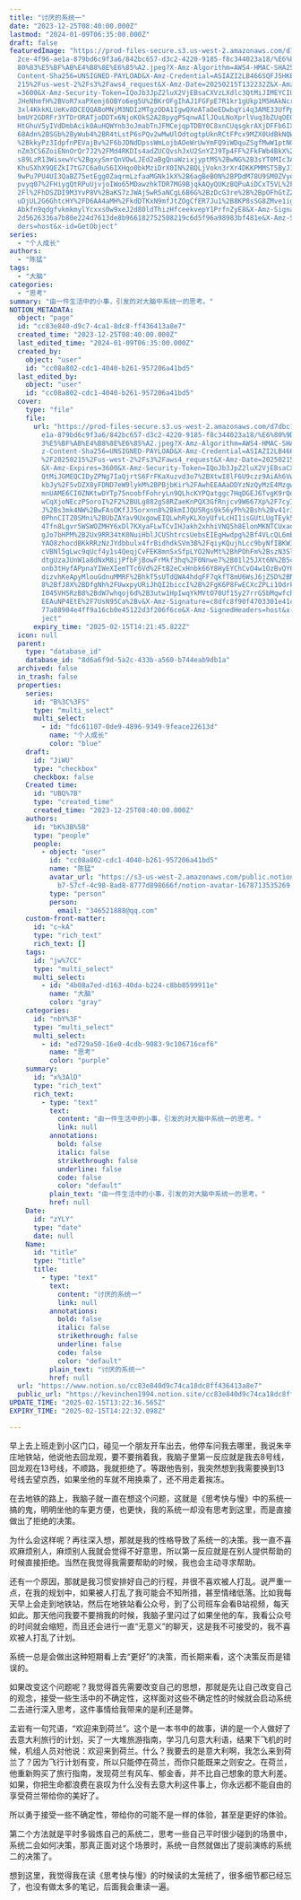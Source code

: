 ```yaml
---
title: "讨厌的系统一"
date: "2023-12-25T08:40:00.000Z"
lastmod: "2024-01-09T06:35:00.000Z"
draft: false
featuredImage: "https://prod-files-secure.s3.us-west-2.amazonaws.com/d7dbc101-8\
  2ce-4f96-ae1a-879bd6c9f3a6/842bc657-d3c2-4220-9185-f8c344023a18/%E6%80%9D%E8%\
  80%83%E5%BF%AB%E4%B8%8E%E6%85%A2.jpeg?X-Amz-Algorithm=AWS4-HMAC-SHA256&X-Amz-\
  Content-Sha256=UNSIGNED-PAYLOAD&X-Amz-Credential=ASIAZI2LB466SQFJ5HKE%2F20250\
  215%2Fus-west-2%2Fs3%2Faws4_request&X-Amz-Date=20250215T132232Z&X-Amz-Expires\
  =3600&X-Amz-Security-Token=IQoJb3JpZ2luX2VjEBsaCXVzLXdlc3QtMiJIMEYCIQC8hZvwmz\
  JHeNhmfH%2BVoR7xaPXemj6OBYo6eg5U%2BKrOFgIhAJ1FGFpE7R1kr1gUkp1M5HAkNcrrnE60%2B\
  3xl4KkkKLUeKv8DCEQQABoMNjM3NDIzMTgzODA1IgwQXeATaOeEDwbqYi4q3AME33UfPpjsodH5Dm\
  bmUY2GDRFr3YTDrORATjoDDTx6NjoKOkS2A28pygPSqnwAIlJOuLNoXprlVuq3bZUqOEO2f1shMxF\
  HtGhuV5yIVdDmbAcik0AuHQWYnb3oJmabTnJFMCejqpTDBY0C8xnCUqsgkrAXjDFFb6IXymnEh901\
  68Adn%2BSGb%2ByWub4%2BR4tLstP6sPQv2wMwUlOdtogtpUknRCtFPcx9MZX0UdBkNQWiu%2FSRx\
  %2BkkyPz3IdpfnPEVajBv%2F6bJDNdDpssWmLojbAOeWrUwYmFQ9iWDquZSgfMwW1ptNGYjVWmxNY\
  nZm3CS6ZoiENnOrQr7J2%2FMd4RKDIs4adZUCQvshJxU2SnYZJ9Tp4FF%2FkFWb4BkX%2FwmzacAv\
  s89LzR13WisewYc%2BgxySmrQnVOwLJEd2aBgQnaWzixjyptMS%2BwNG%2B3sYT0MIc3AN3Ppp9m5\
  KhuSXhX9QEZkI7tG7C6a0uS6IXHqo0bkMziDrX0IN%2BQLjVokn3rXr4DKKPMMST5ByJ1jR9YgKjl\
  9wPu7PU4UI3QaBZ75etEgg0ZaqrmLzfaaMGNk1kX%2B6agBeB0N%2BPDdM78U9SM0ZVyqvpRspNPL\
  pvyq07%2FHiygQtRPuUjvjoIWo65MDawzhkTDR7MG9BjqkAQyQUKzBQPuAiDCxT5VL%2FqYLAsfo%\
  2Fl%2FhDSZDI9M3YvP8V%2BaKS7zJWAj5wR5aNCgL6B6G%2BzDcG3re%2B%2BpOFhGtZZXg43BvM3\
  uDjUL2G6GhtcHY%2FD6AA4aMH%2FkdDTKxN9mfJtZOgCfER7Ju1%2B8KP8sSG8ZMve1ig%2BDg1Jk\
  Abkfn9qdgfvkmkmylYcxxs0w9xeJ2d80ldThizHfceekvepY1PrfnZyE8&X-Amz-Signature=5ce\
  2d5626336a7b80e224d7613de8b966182752508219c6d5f96a98983bf481e&X-Amz-SignedHea\
  ders=host&x-id=GetObject"
series:
  - "个人成长"
authors:
  - "陈猛"
tags:
  - "大脑"
categories:
  - "思考"
summary: "由一件生活中的小事，引发的对大脑中系统一的思考。"
NOTION_METADATA:
  object: "page"
  id: "cc83e840-d9c7-4ca1-8dc8-ff436413a8e7"
  created_time: "2023-12-25T08:40:00.000Z"
  last_edited_time: "2024-01-09T06:35:00.000Z"
  created_by:
    object: "user"
    id: "cc08a802-cdc1-4040-b261-957206a41bd5"
  last_edited_by:
    object: "user"
    id: "cc08a802-cdc1-4040-b261-957206a41bd5"
  cover:
    type: "file"
    file:
      url: "https://prod-files-secure.s3.us-west-2.amazonaws.com/d7dbc101-82ce-4f96-a\
        e1a-879bd6c9f3a6/842bc657-d3c2-4220-9185-f8c344023a18/%E6%80%9D%E8%80%8\
        3%E5%BF%AB%E4%B8%8E%E6%85%A2.jpeg?X-Amz-Algorithm=AWS4-HMAC-SHA256&X-Am\
        z-Content-Sha256=UNSIGNED-PAYLOAD&X-Amz-Credential=ASIAZI2LB46667ESORF3\
        %2F20250215%2Fus-west-2%2Fs3%2Faws4_request&X-Amz-Date=20250215T132145Z\
        &X-Amz-Expires=3600&X-Amz-Security-Token=IQoJb3JpZ2luX2VjEBsaCXVzLXdlc3\
        QtMiJGMEQCIDyZPNg7IaQjrtS6FrFKaXuzvd3o7%2BXtwI8lF6U9czz9AiAh6Vw76fKFOpf\
        kbJy%2F5vDZX8yFDND7eW9lykM%2BPBjbKir%2FAwhEEAAaDDYzNzQyMzE4MzgwNSIMJA5S\
        mnUAME6CI0ZNKtwDYTp75noobfFohryLn9QLhcKYPQatggc7HqDGEJ6TvgK9rQqhOvqnQnP\
        wCqXjoNEczPSoroI%2F2%2BULg882gS8RZaeKnPQX3GfRnjcv9W667Xp%2F7cyIim50WeXL\
        J%2Bs3mk4NW%2BwFAsOKfJJ5orxnn8%2BkmIJQU5Rgs9k56yPh%2Bsh%2Bv41rJF113VJtG\
        0PhnCITZ0SMni%2BUbZAYav9UxgowEIQLwhRyKLXoyUfvLcHI1isGUtLUgTEyk5yWbPychr\
        4Tfn8Lgvr5WSWOZMHY6xDl7KXyaFLwTCvIHJakh2xhhiVNQ5h8ElonMKNTCUxaqh%2Bv%2B\
        gJo7bHPM%2B2Ux9RR34tK0NuiHblJCUShtrcsUebsEIEgHwdpg%2Bf4VLcQL6mb28I1Sk6T\
        YAO8zhocdBKkRRzNzJYdbbulx4frBidhdkSVm3B%2FqiyKQujhLcc9byNfIBKWIGDUT7vJy\
        cVBNl5gLwc9qUcf4y1s4QeqjCvFEK8mnSxSfpLYO2NvMt%2BhPOhFm%2BszN3SlqU5cp09W\
        dtgUzaJUnW1a8dNxM8ijPfbFjBowFrMkf3hq%2F0Nnwe7%2B01l25JXt6N%2B5c7%2F8zIT\
        onb3tHyfAPpnaYIWeXIemTTc6Vd%2FtB2eCxHnbk66Y8HyEYChCvO4w1OzBvQY6pgFQJNBc\
        dizvhKeApyMlouGdnuMMRF%2BhkT5sUTdQWA4hdqFF7qkfT8mU6WsJ6jZSD%2BN6XqCngup\
        8%2BfJ8X%2BDfgNh%2FUwxpyURiJhQI2biccI%2B%2FgK6P8FwECXcZPLi1OdrkyLQeQRpV\
        I045VHSRzB8%2BdW7whqoj6d%2B3utw1HpIwqYkMVtO70Uf1Sy27rrG5bMqwfchPaCJcwQu\
        EEAuNP4EtE%2F7UsN95Ca%2Bv&X-Amz-Signature=c8dfc8f90f4703301e41c2079dafc\
        77a08904e4ff9a16cb0e45122d3f206f6ce&X-Amz-SignedHeaders=host&x-id=GetOb\
        ject"
      expiry_time: "2025-02-15T14:21:45.822Z"
  icon: null
  parent:
    type: "database_id"
    database_id: "8d6a6f9d-5a2c-433b-a560-b744eab9db1a"
  archived: false
  in_trash: false
  properties:
    series:
      id: "B%3C%3FS"
      type: "multi_select"
      multi_select:
        - id: "fdc61107-0de9-4896-9349-9feace22613d"
          name: "个人成长"
          color: "blue"
    draft:
      id: "JiWU"
      type: "checkbox"
      checkbox: false
    Created time:
      id: "UBQ%7B"
      type: "created_time"
      created_time: "2023-12-25T08:40:00.000Z"
    authors:
      id: "bK%3B%5B"
      type: "people"
      people:
        - object: "user"
          id: "cc08a802-cdc1-4040-b261-957206a41bd5"
          name: "陈猛"
          avatar_url: "https://s3-us-west-2.amazonaws.com/public.notion-static.com/775523\
            b7-57cf-4c98-8ad8-8777d898666f/notion-avatar-1678713535269.png"
          type: "person"
          person:
            email: "346521888@qq.com"
    custom-front-matter:
      id: "c~kA"
      type: "rich_text"
      rich_text: []
    tags:
      id: "jw%7CC"
      type: "multi_select"
      multi_select:
        - id: "4b08a7ed-d163-40da-b224-c8bb8599911e"
          name: "大脑"
          color: "gray"
    categories:
      id: "nbY%3F"
      type: "multi_select"
      multi_select:
        - id: "ed729a50-16e0-4cdb-9083-9c106716cef6"
          name: "思考"
          color: "purple"
    summary:
      id: "x%3AlD"
      type: "rich_text"
      rich_text:
        - type: "text"
          text:
            content: "由一件生活中的小事，引发的对大脑中系统一的思考。"
            link: null
          annotations:
            bold: false
            italic: false
            strikethrough: false
            underline: false
            code: false
            color: "default"
          plain_text: "由一件生活中的小事，引发的对大脑中系统一的思考。"
          href: null
    Date:
      id: "zYLY"
      type: "date"
      date: null
    Name:
      id: "title"
      type: "title"
      title:
        - type: "text"
          text:
            content: "讨厌的系统一"
            link: null
          annotations:
            bold: false
            italic: false
            strikethrough: false
            underline: false
            code: false
            color: "default"
          plain_text: "讨厌的系统一"
          href: null
  url: "https://www.notion.so/cc83e840d9c74ca18dc8ff436413a8e7"
  public_url: "https://kevinchen1994.notion.site/cc83e840d9c74ca18dc8ff436413a8e7"
UPDATE_TIME: "2025-02-15T13:22:36.565Z"
EXPIRY_TIME: "2025-02-15T14:22:32.098Z"

---
```

<link rel="stylesheet" href="https://cdn.jsdelivr.net/npm/katex@0.16.2/dist/katex.min.css" integrity="sha384-bYdxxUwYipFNohQlHt0bjN/LCpueqWz13HufFEV1SUatKs1cm4L6fFgCi1jT643X" crossorigin="anonymous">


早上去上班走到小区门口，碰见一个朋友开车出去，他停车问我去哪里，我说朱辛庄地铁站，他说他去回龙观，要不要捎着我，我脑子里第一反应就是我去8号线，回龙观在13号线，不顺路，我就拒绝了。等跟他告别，我突然想到我需要换到13号线去望京西，如果坐他的车就不用换乘了，还不用走着挨冻。


在去地铁的路上，我脑子就一直在想这个问题，这就是《思考快与慢》中的系统一搞的鬼，明明坐他的车更方便，也更快，我的系统一却没有思考到这里，而是直接做出了拒绝的决策。


为什么会这样呢？再往深入想，那就是我的性格导致了系统一的决策。我一直不喜欢麻烦别人，麻烦别人我就会觉得不好意思，所以第一反应就是在别人提供帮助的时候直接拒绝。当然在我觉得我需要帮助的时候，我也会主动寻求帮助。


还有一个原因，那就是我习惯安排好自己的行程，并很不喜欢被人打乱。说严重一点，在我的规划中，如果被人打乱了我可能会不知所措，甚至情绪低落。比如我每天早上会走到地铁站，然后在地铁站看公众号，到了公司班车会看B站视频，每天如此。那天他问我要不要捎我的时候，我脑子里闪过了如果坐他的车，我看公众号的时间就会缩短，而且还会进行一直“无意义”的聊天，这是我不可接受的，我不喜欢被人打乱了计划。


系统一总是会做出这种短期看上去“更好”的决策，而长期来看，这个决策反而是错误的。


如果改变这个问题呢？我觉得首先需要改变自己的思想，那就是先让自己改变自己的观念，接受一些生活中的不确定性，这样面对这些不确定性的时候就会启动系统二去进行深入思考，这件事情给我带来的是利还是弊。


孟岩有一句咒语，“欢迎来到荷兰”。这个是一本书中的故事，讲的是一个人做好了去意大利旅行的计划，买了一大堆旅游指南，学习几句意大利语，结果下飞机的时候，机组人员对他说：欢迎来到荷兰。什么？我要去的是意大利啊，我怎么来到荷兰了？因为飞行计划有变，所以只能停在荷兰，而你只能既来之则安之。在荷兰，他重新购买了旅行指南，发现荷兰有风车、郁金香，并不比自己想象的意大利差。如果，你把生命都浪费在哀叹为什么没有去意大利这件事上，你永远都不能自由的享受荷兰带给你的美好了。


所以勇于接受一些不确定性，带给你的可能不是一样的体验，甚至是更好的体验。


第二个方法就是平时多锻炼自己的系统二，思考一些自己平时很少碰到的场景中，系统二会如何决策，那真正面对这个场景时，系统一自然就做出了提前演练的系统二的决策了。


想到这里，我觉得我在读《思考快与慢》的时候读的太笼统了，很多细节都已经忘了，也没有做太多的笔记，后面我会重读一遍。

